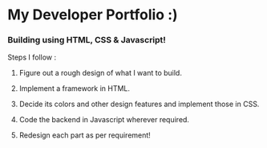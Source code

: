 # My Developer Portfolio :)

### Building using HTML, CSS & Javascript!

Steps I follow :

1. Figure out a rough design of what I want to build.

2. Implement a framework in HTML.

3. Decide its colors and other design features and implement those in CSS.

4. Code the backend in Javascript wherever required.

5. Redesign each part as per requirement!
